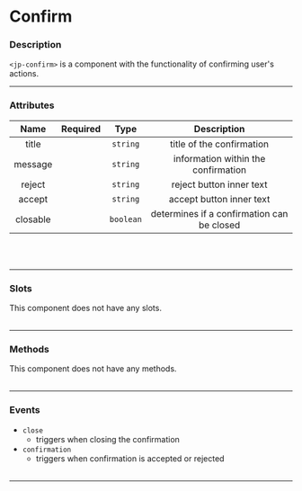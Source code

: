 # Confirm

### Description

`<jp-confirm>` is a component with the functionality of confirming user's actions.
****

### Attributes

| **Name** | **Required** | **Type**  |              **Description**               |
| :------: | :----------: | :-------: | :----------------------------------------: |
|  title   |              | `string`  |         title of the confirmation          |
| message  |              | `string`  |    information within the confirmation     |
|  reject  |              | `string`  |          reject button inner text          |
|  accept  |              | `string`  |          accept button inner text          |
| closable |              | `boolean` | determines if a confirmation can be closed |
<br></br>
****

### Slots

This component does not have any slots.
<br></br>
****

### Methods

This component does not have any methods.
<br></br>
****

### Events

- `close`
  - triggers when closing the confirmation
- `confirmation`
  - triggers when confirmation is accepted or rejected
<br></br>
****